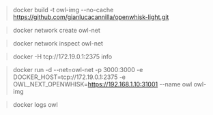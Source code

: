 >docker build -t owl-img --no-cache https://github.com/gianlucacannilla/openwhisk-light.git

>docker network create owl-net

>docker network inspect owl-net

>docker -H tcp://172.19.0.1:2375 info

>docker run -d --net=owl-net -p 3000:3000 -e DOCKER_HOST=tcp://172.19.0.1:2375 -e  OWL_NEXT_OPENWHISK=https://192.168.1.10:31001  --name owl owl-img

> docker logs owl
